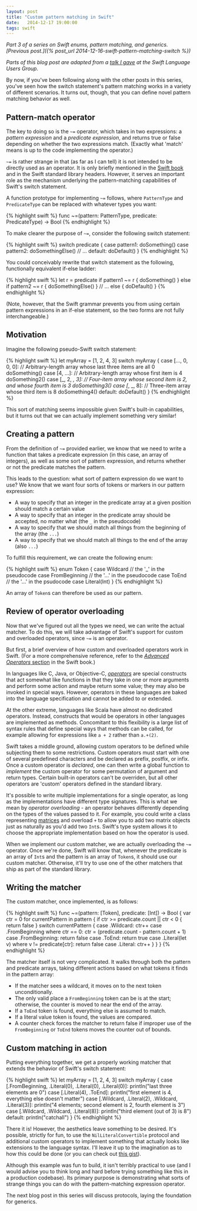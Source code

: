 ```yaml
---
layout: post
title: "Custom pattern matching in Swift"
date:   2014-12-17 19:00:00
tags: swift
---
```


*Part 3 of a series on Swift enums, pattern matching, and generics. [Previous post.]({% post_url 2014-12-16-swift-pattern-matching-switch %})*

*Parts of this blog post are adapted from a [talk I gave](http://realm.io/news/swift-enums-pattern-matching-generics/) at the Swift Language Users Group.*

By now, if you've been following along with the other posts in this series, you've seen how the switch statement's pattern matching works in a variety of different scenarios. It turns out, though, that you can define novel pattern matching behavior as well.

## Pattern-match operator ##

The key to doing so is the `~=` operator, which takes in two expressions: a *pattern expression* and a *predicate expression*, and returns true or false depending on whether the two expressions match. (Exactly what 'match' means is up to the code implementing the operator.)

`~=` is rather strange in that (as far as I can tell) it is not intended to be directly used as an operator. It is only briefly mentioned in the [Swift book][link-exptr] and in the Swift standard library headers. However, it serves an important role as the mechanism underlying the pattern-matching capabilities of Swift's switch statement.

A function prototype for implementing `~=` follows, where `PatternType` and `PredicateType` can be replaced with whatever types you want:

{% highlight swift %}
func ~=(pattern: PatternType, predicate: PredicateType) -> Bool
{% endhighlight %}

To make clearer the purpose of `~=`, consider the following switch statement:

{% highlight swift %}
switch predicate {
case pattern1: 
  doSomething()
case pattern2: 
  doSomethingElse()
// ...
default: 
  doDefault()
}
{% endhighlight %}

You could conceivably rewrite that switch statement as the following, functionally equivalent if-else ladder:

{% highlight swift %}
let r = predicate
if pattern1 ~= r {
  doSomething()
}
else if pattern2 ~= r { 
  doSomethingElse()
}
// ...
else {
  doDefault() 
}
{% endhighlight %}

(Note, however, that the Swift grammar prevents you from using certain pattern expressions in an if-else statement, so the two forms are not fully interchangeable.)


## Motivation ##

Imagine the following pseudo-Swift switch statement:

{% highlight swift %}
let myArray = [1, 2, 4, 3]
switch myArray {
case [..., 0, 0, 0]:
  // Arbitrary-length array whose last three items are all 0
  doSomething()
case [4, ...]:
  // Arbitrary-length array whose first item is 4
  doSomething2()
case [_, 2, _, 3]:
  // Four-item array whose second item is 2, and whose fourth item is 3
  doSomething3()
case [_, _, 8]:
  // Three-item array whose third item is 8
  doSomething4()
default:
  doDefault()
}
{% endhighlight %}

This sort of matching seems impossible given Swift's built-in capabilities, but it turns out that we can actually implement something very similar!


## Creating a pattern ##

From the definition of `~=` provided earlier, we know that we need to write a function that takes a predicate expression (in this case, an array of integers), as well as some sort of pattern expression, and returns whether or not the predicate matches the pattern.

This leads to the question: what sort of pattern expression do we want to use? We know that we want four sorts of tokens or markers in our pattern expression:

* A way to specify that an integer in the predicate array at a given position should match a certain value
* A way to specify that an integer in the predicate array should be accepted, no matter what (the `_` in the pseudocode)
* A way to specify that we should match all things from the beginning of the array (the `...`)
* A way to specify that we should match all things to the end of the array (also `...`)

To fulfill this requirement, we can create the following enum:

{% highlight swift %}
enum Token {
  case Wildcard         // the '_' in the pseudocode
  case FromBeginning    // the '...' in the pseudocode
  case ToEnd            // the '...' in the psudocode
  case Literal(Int)
}
{% endhighlight %}

An array of `Token`s can therefore be used as our pattern.


## Review of operator overloading ##

Now that we've figured out all the types we need, we can write the actual matcher. To do this, we will take advantage of Swift's support for custom and overloaded operators, since `~=` is an operator.

But first, a brief overview of how custom and overloaded operators work in Swift. (For a more comprehensive reference, refer to the [*Advanced Operators* section][link-advop] in the Swift book.)

In languages like C, Java, or Objective-C, [*operators*][link-op] are special constructs that act somewhat like functions in that they take in one or more arguments and perform some action and maybe return some value; they may also be invoked in special ways. However, operators in these languages are baked into the language specification and cannot be added to or extended.

At the other extreme, languages like Scala have almost no dedicated operators. Instead, constructs that would be operators in other languages are implemented as methods. Concomitant to this flexibility is a large list of syntax rules that define special ways that methods can be called, for example allowing for expressions like `a + 2` rather than `a.+(2)`.

Swift takes a middle ground, allowing custom operators to be defined while subjecting them to some restrictions. Custom operators must start with one of several predefined characters and be declared as prefix, postfix, or infix. Once a custom operator is *declared*, one can then write a global function to *implement* the custom operator for some permutation of argument and return types. Certain built-in operators can't be overriden, but all other operators are 'custom' operators defined in the standard library.

It's possible to write multiple implementations for a single operator, as long as the implementations have different type signatures. This is what we mean by *operator overloading* - an operator behaves differently depending on the types of the values passed to it. For example, you could write a class representing [matrices](http://en.wikipedia.org/wiki/Matrix_(mathematics)) and overload `+` to allow you to add two matrix objects just as naturally as you'd add two `Int`s. Swift's type system allows it to choose the appropriate implementation based on how the operator is used.

When we implement our custom matcher, we are actually overloading the `~=` operator. Once we're done, Swift will know that, whenever the predicate is an array of `Int`s and the pattern is an array of `Token`s, it should use our custom matcher. Otherwise, it'll try to use one of the other matchers that ship as part of the standard library.


## Writing the matcher ##

The custom matcher, once implemented, is as follows:

{% highlight swift %}
func ~=(pattern: [Token], predicate: [Int]) -> Bool {
  var ctr = 0
  for currentPattern in pattern {
    if ctr >= predicate.count || ctr < 0 {
      return false
    }
    switch currentPattern {
    case .Wildcard:
      ctr++
    case .FromBeginning where ctr == 0:
      ctr = (predicate.count - pattern.count + 1)
    case .FromBeginning:
      return false
    case .ToEnd:
      return true
    case .Literal(let v) where v != predicate[ctr]:
      return false
    case .Literal:
      ctr++
    }
  }
}
{% endhighlight %}

The matcher itself is not very complicated. It walks through both the pattern and predicate arrays, taking different actions based on what tokens it finds in the pattern array:

* If the matcher sees a wildcard, it moves on to the next token unconditionally.
* The only valid place a `FromBeginning` token can be is at the start; otherwise, the counter is moved to near the end of the array.
* If a `ToEnd` token is found, everything else is assumed to match.
* If a literal value token is found, the values are compared.
* A counter check forces the matcher to return false if improper use of the `FromBeginning` or `ToEnd` tokens moves the counter out of bounds.


## Custom matching in action ##

Putting everything together, we get a properly working matcher that extends the behavior of Swift's switch statement:

{% highlight swift %}
let myArray = [1, 2, 4, 3]
switch myArray {
case [.FromBeginning, .Literal(0), .Literal(0), .Literal(0)]:
  println("last three elements are 0")
case [.Literal(4), .ToEnd]:
  println("first element is 4, everything else doesn't matter")
case [.Wildcard, .Literal(2), .Wildcard, .Literal(3)]:
  println("4 elements; second element is 2, fourth element is 3")
case [.Wildcard, .Wildcard, .Literal(8)]:
  println("third element (out of 3) is 8")
default:
  println("catchall")
}
{% endhighlight %}

There it is! However, the aesthetics leave something to be desired. It's possible, strictly for fun, to use the `NilLiteralConvertible` protocol and additional custom operators to implement something that actually looks like extensions to the language syntax. I'll leave it up to the imagination as to how this could be done (or you can check out [this gist][link-gist]).

Although this example was fun to build, it isn't terribly practical to use (and I would advise you to think long and hard before trying something like this in a production codebase). Its primary purpose is demonstrating what sorts of strange things you can do with the pattern-matching expression operator.

The next blog post in this series will discuss protocols, laying the foundation for generics.


[link-exptr]:       https://developer.apple.com/library/ios/documentation/Swift/Conceptual/Swift_Programming_Language/Patterns.html#//apple_ref/doc/uid/TP40014097-CH36-XID_1020
[link-advop]:       https://developer.apple.com/library/ios/documentation/Swift/Conceptual/Swift_Programming_Language/AdvancedOperators.html#//apple_ref/doc/uid/TP40014097-CH27-XID_84
[link-op]:          http://en.wikipedia.org/wiki/Operator_(computer_programming)
[link-gist]:        https://gist.github.com/austinzheng/0af8aba547b1965d76c1